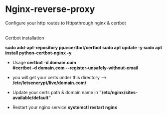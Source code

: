 # Nginx-reverse-proxy
Configure your http routes to Httpsthrough nginx & certbot <br><br>




Certbot installation

<b>sudo add-apt-repository ppa:certbot/certbot
sudo apt update -y
sudo apt install python-certbot-nginx -y </b>

* Usage 
 <b>certbot -d domain.com <br>
#certbot -d domain.com --register-unsafely-without-email</b>

* you will get your certs under this directory --> <b>/etc/letsencrypt/live/domain.com/ </b>

* Update your certs path & domain name in <b>"/etc/nginx/sites-available/default"</b>

* Restart your nginx service 
<b>systemctl restart nginx </b>
